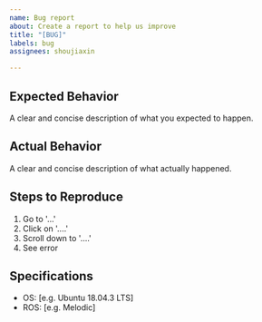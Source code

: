 ```yaml
---
name: Bug report
about: Create a report to help us improve
title: "[BUG]"
labels: bug
assignees: shoujiaxin

---
```


## Expected Behavior

A clear and concise description of what you expected to happen.

## Actual Behavior

A clear and concise description of what actually happened.

## Steps to Reproduce

1. Go to '...'
2. Click on '....'
3. Scroll down to '....'
4. See error

## Specifications

- OS: [e.g. Ubuntu 18.04.3 LTS]
- ROS: [e.g. Melodic]
